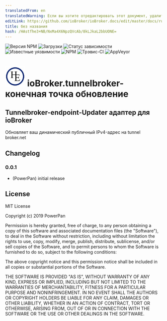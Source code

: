 ```yaml
---
translatedFrom: en
translatedWarning: Если вы хотите отредактировать этот документ, удалите поле «translatedFrom», в противном случае этот документ будет снова автоматически переведен
editLink: https://github.com/ioBroker/ioBroker.docs/edit/master/docs/ru/adapterref/iobroker.tunnelbroker-endpoint-updater/README.md
title: без названия
hash: /HAstfhe3+NB/NxMa4X6NpzQVcAb/8kLJkaL2bbUONE=
---
```

![Версия NPM](http://img.shields.io/npm/v/iobroker.tunnelbroker-endpoint-updater.svg)
![Загрузки](https://img.shields.io/npm/dm/iobroker.tunnelbroker-endpoint-updater.svg)
![Статус зависимости](https://img.shields.io/david/PowerPan/iobroker.tunnelbroker-endpoint-updater.svg)
![Известные уязвимости](https://snyk.io/test/github/PowerPan/ioBroker.tunnelbroker-endpoint-updater/badge.svg)
![NPM](https://nodei.co/npm/iobroker.tunnelbroker-endpoint-updater.png?downloads=true)
![Трэвис-CI](http://img.shields.io/travis/PowerPan/ioBroker.tunnelbroker-endpoint-updater/master.svg)
![AppVeyor](https://ci.appveyor.com/api/projects/status/github/PowerPan/ioBroker.tunnelbroker-endpoint-updater?branch=master&svg=true)

<h1><img src="admin/tunnelbroker-endpoint-updater.png" width="64"/> ioBroker.tunnelbroker-конечная точка обновление </h1>

## Tunnelbroker-endpoint-Updater адаптер для ioBroker
Обновляет ваш динамический публичный IPv4-адрес на tunnel broker.net

## Changelog

### 0.0.1
* (PowerPan) initial release

## License
MIT License

Copyright (c) 2019 PowerPan

Permission is hereby granted, free of charge, to any person obtaining a copy
of this software and associated documentation files (the "Software"), to deal
in the Software without restriction, including without limitation the rights
to use, copy, modify, merge, publish, distribute, sublicense, and/or sell
copies of the Software, and to permit persons to whom the Software is
furnished to do so, subject to the following conditions:

The above copyright notice and this permission notice shall be included in all
copies or substantial portions of the Software.

THE SOFTWARE IS PROVIDED "AS IS", WITHOUT WARRANTY OF ANY KIND, EXPRESS OR
IMPLIED, INCLUDING BUT NOT LIMITED TO THE WARRANTIES OF MERCHANTABILITY,
FITNESS FOR A PARTICULAR PURPOSE AND NONINFRINGEMENT. IN NO EVENT SHALL THE
AUTHORS OR COPYRIGHT HOLDERS BE LIABLE FOR ANY CLAIM, DAMAGES OR OTHER
LIABILITY, WHETHER IN AN ACTION OF CONTRACT, TORT OR OTHERWISE, ARISING FROM,
OUT OF OR IN CONNECTION WITH THE SOFTWARE OR THE USE OR OTHER DEALINGS IN THE
SOFTWARE.
